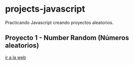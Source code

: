 # projects-javascript
Practicando Javascript creando proyectos aleatorios.

## Proyecto 1 - Number Random (Números aleatorios)
[ir a la web](https://pacmankabh.github.io/projects-javascript/number-random/index.html)
